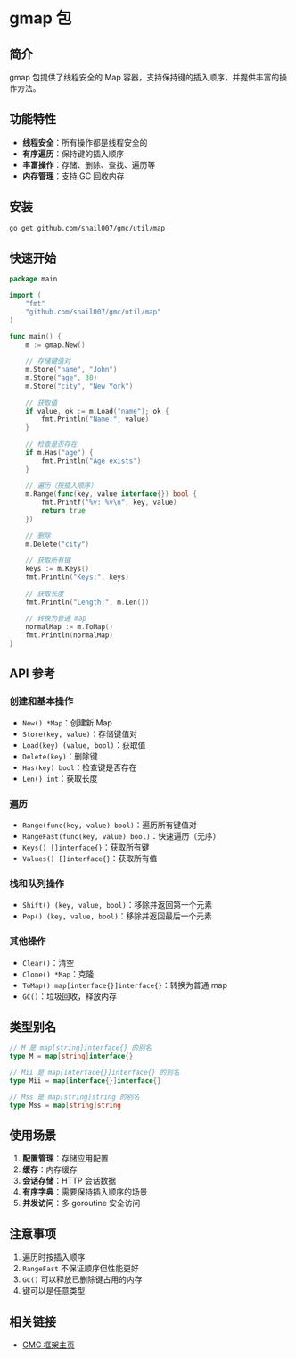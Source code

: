 # gmap 包

## 简介

gmap 包提供了线程安全的 Map 容器，支持保持键的插入顺序，并提供丰富的操作方法。

## 功能特性

- **线程安全**：所有操作都是线程安全的
- **有序遍历**：保持键的插入顺序
- **丰富操作**：存储、删除、查找、遍历等
- **内存管理**：支持 GC 回收内存

## 安装

```bash
go get github.com/snail007/gmc/util/map
```

## 快速开始

```go
package main

import (
    "fmt"
    "github.com/snail007/gmc/util/map"
)

func main() {
    m := gmap.New()
    
    // 存储键值对
    m.Store("name", "John")
    m.Store("age", 30)
    m.Store("city", "New York")
    
    // 获取值
    if value, ok := m.Load("name"); ok {
        fmt.Println("Name:", value)
    }
    
    // 检查是否存在
    if m.Has("age") {
        fmt.Println("Age exists")
    }
    
    // 遍历（按插入顺序）
    m.Range(func(key, value interface{}) bool {
        fmt.Printf("%v: %v\n", key, value)
        return true
    })
    
    // 删除
    m.Delete("city")
    
    // 获取所有键
    keys := m.Keys()
    fmt.Println("Keys:", keys)
    
    // 获取长度
    fmt.Println("Length:", m.Len())
    
    // 转换为普通 map
    normalMap := m.ToMap()
    fmt.Println(normalMap)
}
```

## API 参考

### 创建和基本操作

- `New() *Map`：创建新 Map
- `Store(key, value)`：存储键值对
- `Load(key) (value, bool)`：获取值
- `Delete(key)`：删除键
- `Has(key) bool`：检查键是否存在
- `Len() int`：获取长度

### 遍历

- `Range(func(key, value) bool)`：遍历所有键值对
- `RangeFast(func(key, value) bool)`：快速遍历（无序）
- `Keys() []interface{}`：获取所有键
- `Values() []interface{}`：获取所有值

### 栈和队列操作

- `Shift() (key, value, bool)`：移除并返回第一个元素
- `Pop() (key, value, bool)`：移除并返回最后一个元素

### 其他操作

- `Clear()`：清空
- `Clone() *Map`：克隆
- `ToMap() map[interface{}]interface{}`：转换为普通 map
- `GC()`：垃圾回收，释放内存

## 类型别名

```go
// M 是 map[string]interface{} 的别名
type M = map[string]interface{}

// Mii 是 map[interface{}]interface{} 的别名
type Mii = map[interface{}]interface{}

// Mss 是 map[string]string 的别名
type Mss = map[string]string
```

## 使用场景

1. **配置管理**：存储应用配置
2. **缓存**：内存缓存
3. **会话存储**：HTTP 会话数据
4. **有序字典**：需要保持插入顺序的场景
5. **并发访问**：多 goroutine 安全访问

## 注意事项

1. 遍历时按插入顺序
2. `RangeFast` 不保证顺序但性能更好
3. `GC()` 可以释放已删除键占用的内存
4. 键可以是任意类型

## 相关链接

- [GMC 框架主页](https://github.com/snail007/gmc)
